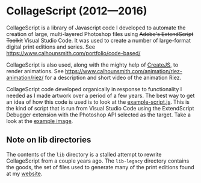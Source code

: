 # CollageScript \(2012&#8212;2016\)
CollageScript is a library of Javascript code I developed to automate the creation of large, multi-layered Photoshop files using ~~Adobe's ExtendScript Toolkit~~ Visual Studio Code. It was used to create a number of large-format digital print editions and series. See https://www.calhounsmith.com/portfolio/code-based/

CollageScript is also used, along with the mighty help of [CreateJS](https://github.com/createjs), to render animations. See https://www.calhounsmith.com/animation/riez-animation/riez/ for a description and short video of the animation Riez.

CollageScript code developed organically in response to functionality I needed as I made artwork over a period of a few years. The best way to get an idea of how this code is used is to look at the [example-script.js](example-script.js). This is the kind of script that is run from Visual Studio Code using the ExtendScript Debugger extension with the Photoshop API selected as the target. Take a look at the [example image](example-image.jpg).

## Note on lib directories
The contents of the `lib` directory is a stalled attempt to rewrite CollageScript from a couple years ago. The `lib-legacy` directory contains the goods, the set of files used to generate many of the print editions found at my [website](https://calhounsmith.com).
